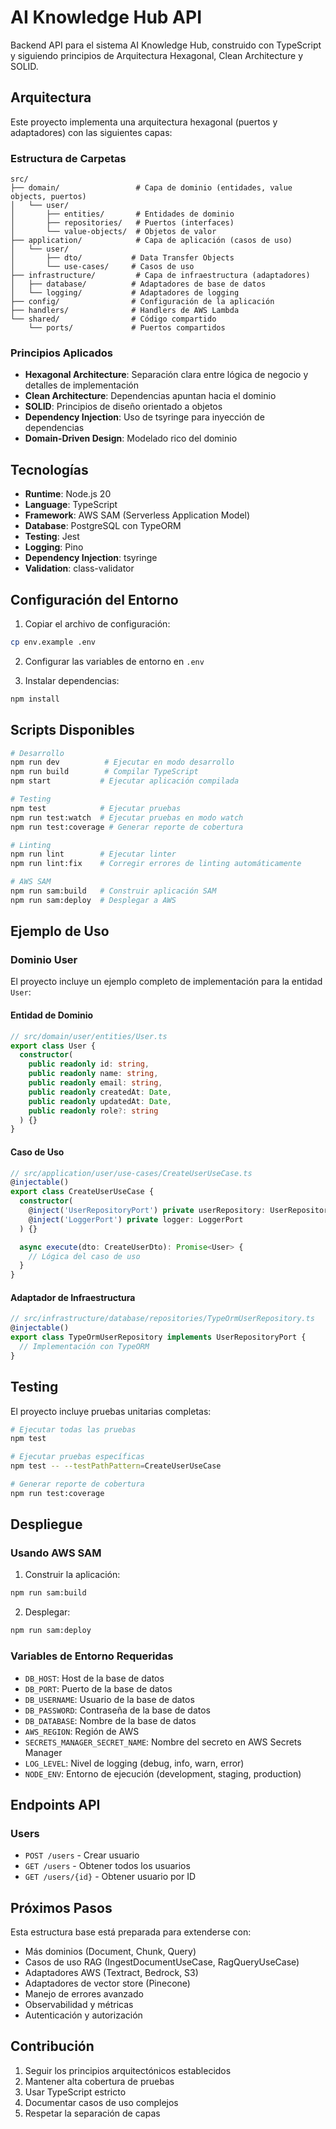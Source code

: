 # AI Knowledge Hub API

Backend API para el sistema AI Knowledge Hub, construido con TypeScript y siguiendo principios de Arquitectura Hexagonal, Clean Architecture y SOLID.

## Arquitectura

Este proyecto implementa una arquitectura hexagonal (puertos y adaptadores) con las siguientes capas:

### Estructura de Carpetas

```
src/
├── domain/                 # Capa de dominio (entidades, value objects, puertos)
│   └── user/
│       ├── entities/       # Entidades de dominio
│       ├── repositories/   # Puertos (interfaces)
│       └── value-objects/  # Objetos de valor
├── application/            # Capa de aplicación (casos de uso)
│   └── user/
│       ├── dto/           # Data Transfer Objects
│       └── use-cases/     # Casos de uso
├── infrastructure/         # Capa de infraestructura (adaptadores)
│   ├── database/          # Adaptadores de base de datos
│   └── logging/           # Adaptadores de logging
├── config/                # Configuración de la aplicación
├── handlers/              # Handlers de AWS Lambda
└── shared/                # Código compartido
    └── ports/             # Puertos compartidos
```

### Principios Aplicados

- **Hexagonal Architecture**: Separación clara entre lógica de negocio y detalles de implementación
- **Clean Architecture**: Dependencias apuntan hacia el dominio
- **SOLID**: Principios de diseño orientado a objetos
- **Dependency Injection**: Uso de tsyringe para inyección de dependencias
- **Domain-Driven Design**: Modelado rico del dominio

## Tecnologías

- **Runtime**: Node.js 20
- **Language**: TypeScript
- **Framework**: AWS SAM (Serverless Application Model)
- **Database**: PostgreSQL con TypeORM
- **Testing**: Jest
- **Logging**: Pino
- **Dependency Injection**: tsyringe
- **Validation**: class-validator

## Configuración del Entorno

1. Copiar el archivo de configuración:
```bash
cp env.example .env
```

2. Configurar las variables de entorno en `.env`

3. Instalar dependencias:
```bash
npm install
```

## Scripts Disponibles

```bash
# Desarrollo
npm run dev          # Ejecutar en modo desarrollo
npm run build        # Compilar TypeScript
npm start           # Ejecutar aplicación compilada

# Testing
npm test            # Ejecutar pruebas
npm run test:watch  # Ejecutar pruebas en modo watch
npm run test:coverage # Generar reporte de cobertura

# Linting
npm run lint        # Ejecutar linter
npm run lint:fix    # Corregir errores de linting automáticamente

# AWS SAM
npm run sam:build   # Construir aplicación SAM
npm run sam:deploy  # Desplegar a AWS
```

## Ejemplo de Uso

### Dominio User

El proyecto incluye un ejemplo completo de implementación para la entidad `User`:

#### Entidad de Dominio
```typescript
// src/domain/user/entities/User.ts
export class User {
  constructor(
    public readonly id: string,
    public readonly name: string,
    public readonly email: string,
    public readonly createdAt: Date,
    public readonly updatedAt: Date,
    public readonly role?: string
  ) {}
}
```

#### Caso de Uso
```typescript
// src/application/user/use-cases/CreateUserUseCase.ts
@injectable()
export class CreateUserUseCase {
  constructor(
    @inject('UserRepositoryPort') private userRepository: UserRepositoryPort,
    @inject('LoggerPort') private logger: LoggerPort
  ) {}

  async execute(dto: CreateUserDto): Promise<User> {
    // Lógica del caso de uso
  }
}
```

#### Adaptador de Infraestructura
```typescript
// src/infrastructure/database/repositories/TypeOrmUserRepository.ts
@injectable()
export class TypeOrmUserRepository implements UserRepositoryPort {
  // Implementación con TypeORM
}
```

## Testing

El proyecto incluye pruebas unitarias completas:

```bash
# Ejecutar todas las pruebas
npm test

# Ejecutar pruebas específicas
npm test -- --testPathPattern=CreateUserUseCase

# Generar reporte de cobertura
npm run test:coverage
```

## Despliegue

### Usando AWS SAM

1. Construir la aplicación:
```bash
npm run sam:build
```

2. Desplegar:
```bash
npm run sam:deploy
```

### Variables de Entorno Requeridas

- `DB_HOST`: Host de la base de datos
- `DB_PORT`: Puerto de la base de datos
- `DB_USERNAME`: Usuario de la base de datos
- `DB_PASSWORD`: Contraseña de la base de datos
- `DB_DATABASE`: Nombre de la base de datos
- `AWS_REGION`: Región de AWS
- `SECRETS_MANAGER_SECRET_NAME`: Nombre del secreto en AWS Secrets Manager
- `LOG_LEVEL`: Nivel de logging (debug, info, warn, error)
- `NODE_ENV`: Entorno de ejecución (development, staging, production)

## Endpoints API

### Users

- `POST /users` - Crear usuario
- `GET /users` - Obtener todos los usuarios
- `GET /users/{id}` - Obtener usuario por ID

## Próximos Pasos

Esta estructura base está preparada para extenderse con:

- Más dominios (Document, Chunk, Query)
- Casos de uso RAG (IngestDocumentUseCase, RagQueryUseCase)
- Adaptadores AWS (Textract, Bedrock, S3)
- Adaptadores de vector store (Pinecone)
- Manejo de errores avanzado
- Observabilidad y métricas
- Autenticación y autorización

## Contribución

1. Seguir los principios arquitectónicos establecidos
2. Mantener alta cobertura de pruebas
3. Usar TypeScript estricto
4. Documentar casos de uso complejos
5. Respetar la separación de capas
